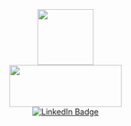 <div id="header" align="center">
  <img src="https://github.com/saliansanthu97/saliansanthu97/assets/137671128/650cb6aa-7b0b-463e-8c48-fda47359bcc7" width="100"/>
  <br/>
  <img src="https://media.giphy.com/media/Qo2dupDib32rkTY4hX/giphy.gif" width="200" height="75"/>
</div>

<div id="badges" align="center">
  <a href="https://www.linkedin.com/in/saliansanthu97">
      <img src="https://img.shields.io/badge/LinkedIn-blue?style=for-the-badge&logo=linkedin&logoColor=white" alt="LinkedIn Badge"/>
  </a>
</div>

<img src="https://komarev.com/ghpvc/?username=saliansanthu97&style=flat-square&color=blue" alt=""/>
